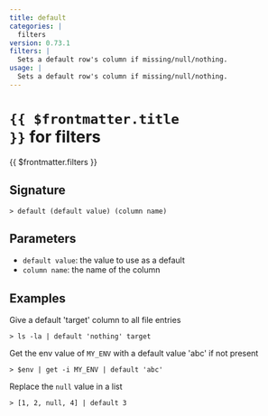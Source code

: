 ```yaml
---
title: default
categories: |
  filters
version: 0.73.1
filters: |
  Sets a default row's column if missing/null/nothing.
usage: |
  Sets a default row's column if missing/null/nothing.
---
```


# <code>{{ $frontmatter.title }}</code> for filters

<div class='command-title'>{{ $frontmatter.filters }}</div>

## Signature

```> default (default value) (column name)```

## Parameters

 -  `default value`: the value to use as a default
 -  `column name`: the name of the column

## Examples

Give a default 'target' column to all file entries
```shell
> ls -la | default 'nothing' target
```

Get the env value of `MY_ENV` with a default value 'abc' if not present
```shell
> $env | get -i MY_ENV | default 'abc'
```

Replace the `null` value in a list
```shell
> [1, 2, null, 4] | default 3
```

